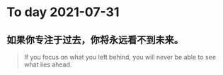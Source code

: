 
# To day 2021-07-31


## 如果你专注于过去，你将永远看不到未来。
> If you focus on what you left behind, you will never be able to see what lies ahead. 

    